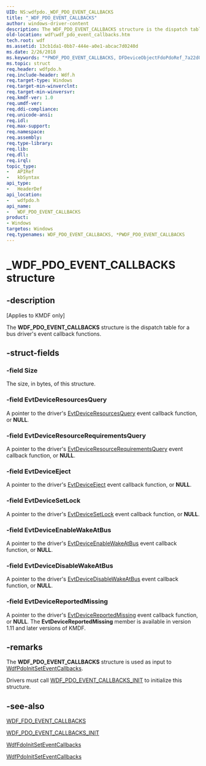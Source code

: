```yaml
---
UID: NS:wdfpdo._WDF_PDO_EVENT_CALLBACKS
title: "_WDF_PDO_EVENT_CALLBACKS"
author: windows-driver-content
description: The WDF_PDO_EVENT_CALLBACKS structure is the dispatch table for a bus driver's event callback functions.
old-location: wdf\wdf_pdo_event_callbacks.htm
tech.root: wdf
ms.assetid: 13cb1da1-0bb7-444e-a0e1-abcac7d0240d
ms.date: 2/26/2018
ms.keywords: "*PWDF_PDO_EVENT_CALLBACKS, DFDeviceObjectFdoPdoRef_7a22d0f9-82ea-448e-8272-d3009beea440.xml, PWDF_PDO_EVENT_CALLBACKS, PWDF_PDO_EVENT_CALLBACKS structure pointer, WDF_PDO_EVENT_CALLBACKS, WDF_PDO_EVENT_CALLBACKS structure, _WDF_PDO_EVENT_CALLBACKS, kmdf.wdf_pdo_event_callbacks, wdf.wdf_pdo_event_callbacks, wdfpdo/PWDF_PDO_EVENT_CALLBACKS, wdfpdo/WDF_PDO_EVENT_CALLBACKS"
ms.topic: struct
req.header: wdfpdo.h
req.include-header: Wdf.h
req.target-type: Windows
req.target-min-winverclnt: 
req.target-min-winversvr: 
req.kmdf-ver: 1.0
req.umdf-ver: 
req.ddi-compliance: 
req.unicode-ansi: 
req.idl: 
req.max-support: 
req.namespace: 
req.assembly: 
req.type-library: 
req.lib: 
req.dll: 
req.irql: 
topic_type:
-	APIRef
-	kbSyntax
api_type:
-	HeaderDef
api_location:
-	wdfpdo.h
api_name:
-	WDF_PDO_EVENT_CALLBACKS
product:
- Windows
targetos: Windows
req.typenames: WDF_PDO_EVENT_CALLBACKS, *PWDF_PDO_EVENT_CALLBACKS
---
```


# _WDF_PDO_EVENT_CALLBACKS structure


## -description


<p class="CCE_Message">[Applies to KMDF only]</p>

The <b>WDF_PDO_EVENT_CALLBACKS</b> structure is the dispatch table for a bus driver's event callback functions.


## -struct-fields




### -field Size

The size, in bytes, of this structure.


### -field EvtDeviceResourcesQuery

A pointer to the driver's <a href="https://msdn.microsoft.com/3210b28b-cbaa-4ad9-9ca8-3b5f03aee41e">EvtDeviceResourcesQuery</a> event callback function, or <b>NULL</b>.


### -field EvtDeviceResourceRequirementsQuery

A pointer to the driver's <a href="https://msdn.microsoft.com/bacd7e7c-9f71-4dda-98ed-a8d813360943">EvtDeviceResourceRequirementsQuery</a> event callback function, or <b>NULL</b>.


### -field EvtDeviceEject

A pointer to the driver's <a href="https://msdn.microsoft.com/fc3f3a15-9a79-4275-9ba4-b01ab8851390">EvtDeviceEject</a> event callback function, or <b>NULL</b>.


### -field EvtDeviceSetLock

A pointer to the driver's <a href="https://msdn.microsoft.com/2ac42710-9f44-4982-a0d9-c49048870aeb">EvtDeviceSetLock</a> event callback function, or <b>NULL</b>.


### -field EvtDeviceEnableWakeAtBus

A pointer to the driver's <a href="https://msdn.microsoft.com/902c9bdc-d83a-4bc2-802c-1aaba43c9e2e">EvtDeviceEnableWakeAtBus</a> event callback function, or <b>NULL</b>.


### -field EvtDeviceDisableWakeAtBus

A pointer to the driver's <a href="https://msdn.microsoft.com/91ae9694-5020-42ee-b882-a753e9bbe919">EvtDeviceDisableWakeAtBus</a> event callback function, or <b>NULL</b>.


### -field EvtDeviceReportedMissing

A pointer to the driver's <a href="https://msdn.microsoft.com/F64E2FFD-229F-4447-94C2-A5403E7893B7">EvtDeviceReportedMissing</a> event callback function, or <b>NULL</b>. The <b>EvtDeviceReportedMissing</b> member is available in version 1.11 and later versions of KMDF.


## -remarks



The <b>WDF_PDO_EVENT_CALLBACKS</b> structure is used as input to <a href="https://msdn.microsoft.com/library/windows/hardware/ff548805">WdfPdoInitSetEventCallbacks</a>.

Drivers must call <a href="https://msdn.microsoft.com/library/windows/hardware/ff552413">WDF_PDO_EVENT_CALLBACKS_INIT</a> to initialize this structure.




## -see-also




<a href="https://msdn.microsoft.com/library/windows/hardware/ff551311">WDF_FDO_EVENT_CALLBACKS</a>



<a href="https://msdn.microsoft.com/library/windows/hardware/ff552413">WDF_PDO_EVENT_CALLBACKS_INIT</a>



<a href="https://msdn.microsoft.com/library/windows/hardware/ff547268">WdfFdoInitSetEventCallbacks</a>



<a href="https://msdn.microsoft.com/library/windows/hardware/ff548805">WdfPdoInitSetEventCallbacks</a>
 

 

